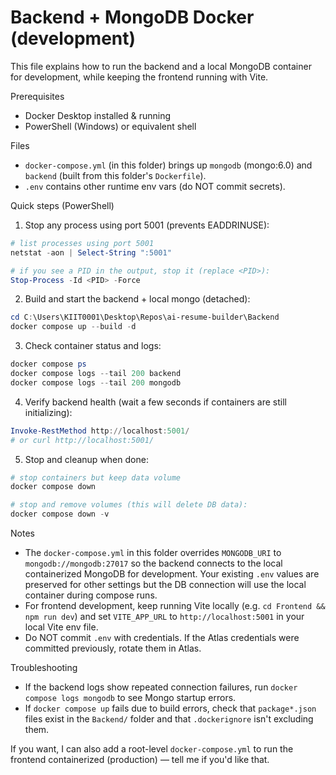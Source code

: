 # Backend + MongoDB Docker (development)

This file explains how to run the backend and a local MongoDB container for development, while keeping the frontend running with Vite.

Prerequisites
- Docker Desktop installed & running
- PowerShell (Windows) or equivalent shell

Files
- `docker-compose.yml` (in this folder) brings up `mongodb` (mongo:6.0) and `backend` (built from this folder's `Dockerfile`).
- `.env` contains other runtime env vars (do NOT commit secrets).

Quick steps (PowerShell)

1. Stop any process using port 5001 (prevents EADDRINUSE):

```powershell
# list processes using port 5001
netstat -aon | Select-String ":5001"

# if you see a PID in the output, stop it (replace <PID>):
Stop-Process -Id <PID> -Force
```

2. Build and start the backend + local mongo (detached):

```powershell
cd C:\Users\KIIT0001\Desktop\Repos\ai-resume-builder\Backend
docker compose up --build -d
```

3. Check container status and logs:

```powershell
docker compose ps
docker compose logs --tail 200 backend
docker compose logs --tail 200 mongodb
```

4. Verify backend health (wait a few seconds if containers are still initializing):

```powershell
Invoke-RestMethod http://localhost:5001/
# or curl http://localhost:5001/
```

5. Stop and cleanup when done:

```powershell
# stop containers but keep data volume
docker compose down

# stop and remove volumes (this will delete DB data):
docker compose down -v
```

Notes
- The `docker-compose.yml` in this folder overrides `MONGODB_URI` to `mongodb://mongodb:27017` so the backend connects to the local containerized MongoDB for development. Your existing `.env` values are preserved for other settings but the DB connection will use the local container during compose runs.
- For frontend development, keep running Vite locally (e.g. `cd Frontend && npm run dev`) and set `VITE_APP_URL` to `http://localhost:5001` in your local Vite env file.
- Do NOT commit `.env` with credentials. If the Atlas credentials were committed previously, rotate them in Atlas.

Troubleshooting
- If the backend logs show repeated connection failures, run `docker compose logs mongodb` to see Mongo startup errors.
- If `docker compose up` fails due to build errors, check that `package*.json` files exist in the `Backend/` folder and that `.dockerignore` isn't excluding them.

If you want, I can also add a root-level `docker-compose.yml` to run the frontend containerized (production) — tell me if you'd like that.
